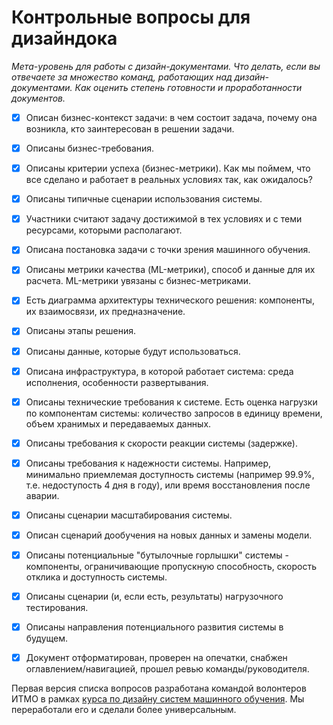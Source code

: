 # Контрольные вопросы для дизайндока
_Мета-уровень для работы с дизайн-документами. Что делать, если вы отвечаете за множество команд, работающих над дизайн-документами. Как оценить степень готовности и проработанности документов._

- [x] Описан бизнес-контекст задачи: в чем состоит задача, почему она возникла, кто заинтересован в решении задачи.
- [x] Описаны бизнес-требования.
- [x] Описаны критерии успеха (бизнес-метрики). Как мы поймем, что все сделано и работает в реальных условиях так, как ожидалось?
- [x] Описаны типичные сценарии использования системы.
- [x] Участники считают задачу достижимой в тех условиях и с теми ресурсами, которыми располагают.     
- [x] Описана постановка задачи с точки зрения машинного обучения.
- [x] Описаны метрики качества (ML-метрики), способ и данные для их расчета. ML-метрики увязаны с бизнес-метриками.
- [x] Есть диаграмма архитектуры технического решения: компоненты, их взаимосвязи, их предназначение.
- [x] Описаны этапы решения.
- [x] Описаны данные, которые будут использоваться. 
- [x] Описана инфраструктура, в которой работает система: среда исполнения, особенности развертывания.
- [x] Описаны технические требования к системе. Есть оценка нагрузки по компонентам системы: количество запросов в единицу времени, объем хранимых и передаваемых данных.
- [x] Описаны требования к скорости реакции системы (задержке).
- [x] Описаны требования к надежности системы. Например, минимально приемлемая доступность системы (например 99.9%, т.е. недоступость 4 дня в году), или время восстановления после аварии.
- [x] Описаны сценарии масштабирования системы.
- [x] Описан сценарий дообучения на новых данных и замены модели.
- [x] Описаны потенциальные "бутылочные горлышки" системы - компоненты, ограничивающие пропускную способность, скорость отклика и доступность системы. 
- [x] Описаны сценарии (и, если есть, результаты) нагрузочного тестирования.
- [x] Описаны направления потенциального развития системы в будущем.
- [x] Документ отформатирован, проверен на опечатки, снабжен оглавлением/навигацией, прошел ревью команды/руководителя.


Первая версия списка вопросов разработана командой волонтеров ИТМО в рамках [курса по дизайну систем машинного обучения](https://ods.ai/tracks/ml-system-design-23). Мы переработали его и сделали более универсальным.
